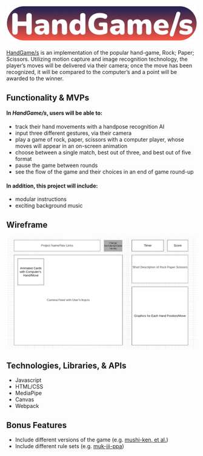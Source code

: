 ## <img src="https://github.com/jdtavarez/HG-s/blob/main/_doc/logo.png">

<a href="https://jdtavarez.github.io/HG-s/">HandGame/s</a> is an implementation of the popular hand-game, Rock; Paper; Scissors. Utilizing motion capture and image recognition technology, the player’s moves will be delivered via their camera; once the move has been recognized, it will be compared to the computer’s and a point will be awarded to the winner. 

## Functionality & MVPs

#### In *HandGame/s*, users will be able to: 
* track their hand movements with a handpose recognition AI
* input three different gestures, via their camera 
* play a game of rock, paper, scissors with a computer player, whose moves will appear in an on-screen animation
* choose between a single match, best out of three, and best out of five format
* pause the game between rounds
* see the flow of the game and their choices in an end of game round-up

#### In addition, this project will include: 
* modular instructions 
* exciting background music 

## Wireframe
<img src="https://github.com/jdtavarez/HG-s/blob/main/_doc/hg-s_wireframe.png">

## Technologies, Libraries, & APIs
* Javascript
* HTML/CSS
* MediaPipe
* Canvas
* Webpack

## Bonus Features 
* Include different versions of the game (e.g. <a href="https://en.wikipedia.org/wiki/Sansukumi-ken">mushi-ken, et al.</a>)
* Include different rule sets (e.g. <a href="https://en.wikipedia.org/wiki/Muk-jji-ppa">muk-jji-ppa</a>)
